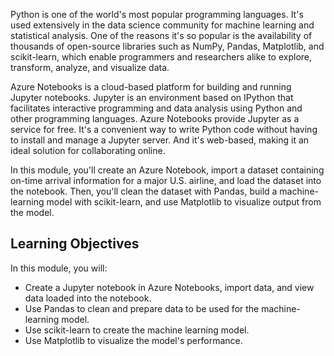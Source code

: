Python is one of the world's most popular programming languages. It's used extensively in the data science community for machine learning and statistical analysis. One of the reasons it's so popular is the availability of thousands of open-source libraries such as NumPy, Pandas, Matplotlib, and scikit-learn, which enable programmers and researchers alike to explore, transform, analyze, and visualize data.

Azure Notebooks is a cloud-based platform for building and running Jupyter notebooks. Jupyter is an environment based on IPython that facilitates interactive programming and data analysis using Python and other programming languages. Azure Notebooks provide Jupyter as a service for free. It's a convenient way to write Python code without having to install and manage a Jupyter server. And it's web-based, making it an ideal solution for collaborating online.

In this module, you'll create an Azure Notebook, import a dataset containing on-time arrival information for a major U.S. airline, and load the dataset into the notebook. Then, you'll clean the dataset with Pandas, build a machine-learning model with scikit-learn, and use Matplotlib to visualize output from the model.

## Learning Objectives

In this module, you will:

- Create a Jupyter notebook in Azure Notebooks, import data, and view data loaded into the notebook.
- Use Pandas to clean and prepare data to be used for the machine-learning model.
- Use scikit-learn to create the machine learning model.
- Use Matplotlib to visualize the model's performance.